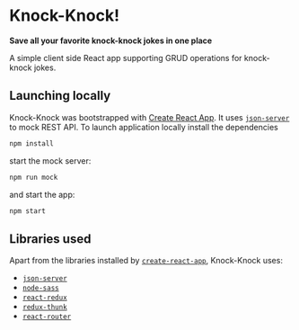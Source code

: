 # Knock-Knock!
**Save all your favorite knock-knock jokes in one place**

A simple client side React app supporting GRUD operations for knock-knock jokes.

## Launching locally
Knock-Knock was bootstrapped with [Create React App](https://github.com/facebook/create-react-app).
It uses [`json-server`](https://github.com/typicode/json-server) to mock REST API. To launch application locally install the dependencies
```sh
npm install
```
start the mock server:

```sh
npm run mock
```
and start the app:
```sh
npm start
```
## Libraries used
Apart from the libraries installed by [`create-react-app`](https://github.com/facebook/create-react-app), Knock-Knock uses:
- [`json-server`](https://github.com/typicode/json-server)
- [`node-sass`](https://create-react-app.dev/docs/adding-a-sass-stylesheet)
- [`react-redux`](https://react-redux.js.org/introduction/quick-start)
- [`redux-thunk`](https://github.com/reduxjs/redux-thunk)
- [`react-router`](https://reacttraining.com/react-router/web/guides/quick-start)

